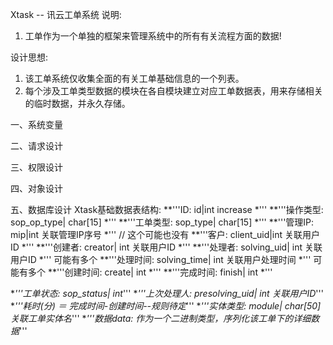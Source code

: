Xtask -- 讯云工单系统
说明:
  1. 工单作为一个单独的框架来管理系统中的所有有关流程方面的数据!

设计思想:
  1. 该工单系统仅收集全面的有关工单基础信息的一个列表。
  2. 每个涉及工单类型数据的模块在各自模块建立对应工单数据表，用来存储相关的临时数据，并永久存储。

一、系统变量

二、请求设计

三、权限设计

四、对象设计

五、数据库设计
Xtask基础数据表结构:
**'''ID: id|int increase *'''
**'''操作类型: sop_op_type| char[15] *'''
**'''工单类型: sop_type| char[15] *'''
**'''管理IP: mip|int 关联管理IP序号 *''' // 这个可能也没有
**'''客户: client_uid|int 关联用户ID *'''
**'''创建者: creator| int 关联用户ID *'''
**'''处理者: solving_uid| int 关联用户ID *''' 可能有多个
**'''处理时间: solving_time| int 关联用户处理时间 *''' 可能有多个
**'''创建时间: create| int *'''
**'''完成时间: finish| int *'''

**'''工单状态: sop_status| int*'''
**'''上次处理人: presolving_uid| int 关联用户ID*'''
**'''耗时(分) ＝ 完成时间-创建时间--规则待定*'''
**'''实体类型: module| char[50] 关联工单实体名*'''
**'''数据data: 作为一个二进制类型，序列化该工单下的详细数据*'''
